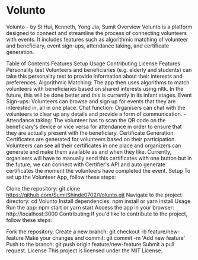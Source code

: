 # Volunto
Volunto - by Si Hui, Kenneth, Yong Jia, Sumit
Overview
Volunto is a platform designed to connect and streamline the process of connecting volunteers with events. It includes features such as algorithmic matching of volunteer and beneficiary, event sign-ups, attendance taking, and certificate generation.

Table of Contents
Features
Setup
Usage
Contributing
License
Features
Personality test Volunteers and beneficiaries (e.g. elderly and students) can take this personality test to provide information about their interests and preferences.
Algorithmic Matching: The app then uses algorithms to match volunteers with beneficiaries based on shared interests using nltk. In the future, this will be done better and this is currently in its infant stages.
Event Sign-ups: Volunteers can browse and sign up for events that they are interested in, all in one place.
Chat function: Organisers can chat with the volunteers to clear up any details and provide a form of communication. -Attendance taking: The volunteer has to scan the QR code on the beneficiary's device or vice versa for attendance in order to ensure that they are actually present with the beneficiary.
Certificate Generation: Certificates are generated for volunteers based on their participation. Volunteers can see all their certificates in one place and organizers can generate and make them available as and when they like. Currently, organisers will have to manually send this certificates with one button but in the future, we can connect with Certifier's API and auto generate certificates the moment the volunteers have completed the event.
Setup
To set up the Volunteer App, follow these steps:

Clone the repository: git clone https://github.com/SumitShinde0702/Volunto.git
Navigate to the project directory: cd Volunto
Install dependencies: npm install or yarn install
Usage
Run the app: npm start or yarn start
Access the app in your browser: http://localhost:3000
Contributing
If you'd like to contribute to the project, follow these steps:

Fork the repository.
Create a new branch: git checkout -b feature/new-feature
Make your changes and commit: git commit -m 'Add new feature'
Push to the branch: git push origin feature/new-feature
Submit a pull request.
License
This project is licensed under the MIT License.

